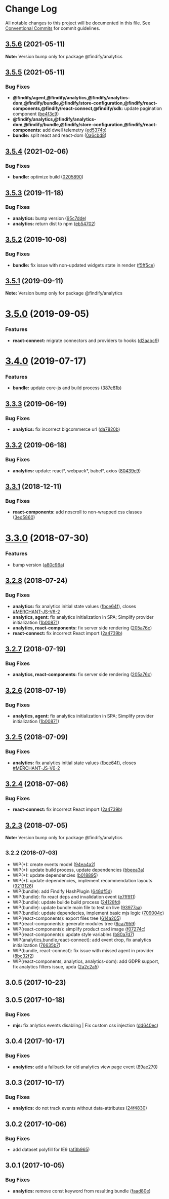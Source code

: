 # Change Log

All notable changes to this project will be documented in this file.
See [Conventional Commits](https://conventionalcommits.org) for commit guidelines.

## [3.5.6](https://github.com/findify/findify-js/tree/master/packages/analytics/compare/@findify/analytics@3.5.5...@findify/analytics@3.5.6) (2021-05-11)

**Note:** Version bump only for package @findify/analytics





## [3.5.5](https://github.com/findify/findify-js/tree/master/packages/analytics/compare/@findify/analytics@3.5.4...@findify/analytics@3.5.5) (2021-05-11)


### Bug Fixes

* **@findify/agent,@findify/analytics,@findify/analytics-dom,@findify/bundle,@findify/store-configuration,@findify/react-components,@findify/react-connect,@findify/sdk:** update pagination component ([be4f3c9](https://github.com/findify/findify-js/tree/master/packages/analytics/commit/be4f3c907b9b2f714cbecba757448baae49b8bcf))
* **@findify/analytics,@findify/analytics-dom,@findify/bundle,@findify/store-configuration,@findify/react-components:** add dwell telemetry ([ed5374b](https://github.com/findify/findify-js/tree/master/packages/analytics/commit/ed5374beb87c808e008a0cdac689201fffe628e7))
* **bundle:** split react and react-dom ([0a6cbd8](https://github.com/findify/findify-js/tree/master/packages/analytics/commit/0a6cbd8ea7041f919008db5335fae8db96a0d406))





<a name="3.5.4"></a>
## [3.5.4](https://github.com/findify/findify-js/tree/master/packages/analytics/compare/@findify/analytics@3.5.3...@findify/analytics@3.5.4) (2021-02-06)


### Bug Fixes

* **bundle:** optimize build ([0205890](https://github.com/findify/findify-js/tree/master/packages/analytics/commit/0205890))




<a name="3.5.3"></a>
## [3.5.3](https://github.com/findify/findify-js/tree/master/packages/analytics/compare/@findify/analytics@3.5.2...@findify/analytics@3.5.3) (2019-11-18)


### Bug Fixes

* **analytics:** bump version ([95c7dde](https://github.com/findify/findify-js/tree/master/packages/analytics/commit/95c7dde))
* **analytics:** return dist to npm ([eb54702](https://github.com/findify/findify-js/tree/master/packages/analytics/commit/eb54702))




<a name="3.5.2"></a>
## [3.5.2](https://github.com/findify/findify-js/tree/master/packages/analytics/compare/@findify/analytics@3.5.1...@findify/analytics@3.5.2) (2019-10-08)


### Bug Fixes

* **bundle:** fix issue with non-updated widgets state in render ([f5ff5ce](https://github.com/findify/findify-js/tree/master/packages/analytics/commit/f5ff5ce))




<a name="3.5.1"></a>
## [3.5.1](https://github.com/findify/findify-js/tree/master/packages/analytics/compare/@findify/analytics@3.5.0...@findify/analytics@3.5.1) (2019-09-11)




**Note:** Version bump only for package @findify/analytics

<a name="3.5.0"></a>
# [3.5.0](https://github.com/findify/findify-js/tree/master/packages/analytics/compare/@findify/analytics@3.4.0...@findify/analytics@3.5.0) (2019-09-05)


### Features

* **react-connect:** migrate connectors and providers to hooks ([d2aabc9](https://github.com/findify/findify-js/tree/master/packages/analytics/commit/d2aabc9))




<a name="3.4.0"></a>
# [3.4.0](https://github.com/findify/findify-js/tree/master/packages/analytics/compare/@findify/analytics@3.3.3...@findify/analytics@3.4.0) (2019-07-17)


### Features

* **bundle:** update core-js and build process ([387e81b](https://github.com/findify/findify-js/tree/master/packages/analytics/commit/387e81b))




<a name="3.3.3"></a>
## [3.3.3](https://github.com/findify/findify-js/tree/master/packages/analytics/compare/@findify/analytics@3.3.2...@findify/analytics@3.3.3) (2019-06-19)


### Bug Fixes

* **analytics:** fix incorrect bigcommerce url ([da7820b](https://github.com/findify/findify-js/tree/master/packages/analytics/commit/da7820b))





<a name="3.3.2"></a>
## [3.3.2](https://github.com/findify/findify-js/tree/master/packages/analytics/compare/@findify/analytics@3.3.1...@findify/analytics@3.3.2) (2019-06-18)


### Bug Fixes

* **analytics:** update: react*, webpack*, babel*, axios ([80439c9](https://github.com/findify/findify-js/tree/master/packages/analytics/commit/80439c9))





<a name="3.3.1"></a>
## [3.3.1](https://github.com/findify/findify-js/tree/master/packages/analytics/compare/@findify/analytics@3.3.0...@findify/analytics@3.3.1) (2018-12-11)


### Bug Fixes

* **react-components:** add noscroll to non-wrapped css classes ([3ed5860](https://github.com/findify/findify-js/tree/master/packages/analytics/commit/3ed5860))





<a name="3.3.0"></a>
# [3.3.0](https://github.com/findify/findify-js/tree/master/packages/analytics/compare/@findify/analytics@3.2.8...@findify/analytics@3.3.0) (2018-07-30)


### Features

* bump version ([a80c96a](https://github.com/findify/findify-js/tree/master/packages/analytics/commit/a80c96a))




<a name="3.2.8"></a>
## [3.2.8](https://github.com/findify/findify-js/tree/master/packages/analytics/compare/@findify/analytics@3.2.2...@findify/analytics@3.2.8) (2018-07-24)


### Bug Fixes

* **analytics:** fix analytics initial state values ([fbce64f](https://github.com/findify/findify-js/tree/master/packages/analytics/commit/fbce64f)), closes [#MERCHANT-JS-V6-2](https://github.com/findify/findify-js/tree/master/packages/analytics/issues/MERCHANT-JS-V6-2)
* **analytics, agent:** fix analytics initialization in SPA; Simplify provider initialization ([1b00871](https://github.com/findify/findify-js/tree/master/packages/analytics/commit/1b00871))
* **analytics, react-components:** fix server side rendering ([205a76c](https://github.com/findify/findify-js/tree/master/packages/analytics/commit/205a76c))
* **react-connect:** fix incorrect React import ([2a4739b](https://github.com/findify/findify-js/tree/master/packages/analytics/commit/2a4739b))




<a name="3.2.7"></a>
## [3.2.7](https://github.com/findify/findify-js/tree/master/packages/analytics/compare/@findify/analytics@3.2.6...@findify/analytics@3.2.7) (2018-07-19)


### Bug Fixes

* **analytics, react-components:** fix server side rendering ([205a76c](https://github.com/findify/findify-js/tree/master/packages/analytics/commit/205a76c))





<a name="3.2.6"></a>
## [3.2.6](https://github.com/findify/findify-js/tree/master/packages/analytics/compare/@findify/analytics@3.2.5...@findify/analytics@3.2.6) (2018-07-19)


### Bug Fixes

* **analytics, agent:** fix analytics initialization in SPA; Simplify provider initialization ([1b00871](https://github.com/findify/findify-js/tree/master/packages/analytics/commit/1b00871))





<a name="3.2.5"></a>
## [3.2.5](https://github.com/findify/findify-js/tree/master/packages/analytics/compare/@findify/analytics@3.2.4...@findify/analytics@3.2.5) (2018-07-09)


### Bug Fixes

* **analytics:** fix analytics initial state values ([fbce64f](https://github.com/findify/findify-js/tree/master/packages/analytics/commit/fbce64f)), closes [#MERCHANT-JS-V6-2](https://github.com/findify/findify-js/tree/master/packages/analytics/issues/MERCHANT-JS-V6-2)





<a name="3.2.4"></a>
## [3.2.4](https://github.com/findify/findify-js/tree/master/packages/analytics/compare/@findify/analytics@3.2.3...@findify/analytics@3.2.4) (2018-07-06)


### Bug Fixes

* **react-connect:** fix incorrect React import ([2a4739b](https://github.com/findify/findify-js/tree/master/packages/analytics/commit/2a4739b))





<a name="3.2.3"></a>
## [3.2.3](https://github.com/findify/findify-js/tree/master/packages/analytics/compare/@findify/analytics@3.2.0...@findify/analytics@3.2.3) (2018-07-05)

**Note:** Version bump only for package @findify/analytics





<a name="3.2.2"></a>
## <small>3.2.2 (2018-07-03)</small>

* WIP(*): create events model ([94ea4a2](https://github.com/findify/findify-js/tree/master/packages/analytics/commit/94ea4a2))
* WIP(*): update build process, update dependencies ([bbeea3a](https://github.com/findify/findify-js/tree/master/packages/analytics/commit/bbeea3a))
* WIP(*): update dependencies ([b018895](https://github.com/findify/findify-js/tree/master/packages/analytics/commit/b018895))
* WIP(*): update dependencies, implement recommendation layouts ([9213126](https://github.com/findify/findify-js/tree/master/packages/analytics/commit/9213126))
* WIP(bundle): add Findify HashPlugin ([648df5d](https://github.com/findify/findify-js/tree/master/packages/analytics/commit/648df5d))
* WIP(bundle): fix react deps and invalidation event ([e7ff911](https://github.com/findify/findify-js/tree/master/packages/analytics/commit/e7ff911))
* WIP(bundle): update builde build process ([24128fd](https://github.com/findify/findify-js/tree/master/packages/analytics/commit/24128fd))
* WIP(bundle): update bundle main file to test on live ([93977aa](https://github.com/findify/findify-js/tree/master/packages/analytics/commit/93977aa))
* WIP(bundle): update dependecies, implement basic mjs logic ([709004c](https://github.com/findify/findify-js/tree/master/packages/analytics/commit/709004c))
* WIP(react-components): export files tree ([614a205](https://github.com/findify/findify-js/tree/master/packages/analytics/commit/614a205))
* WIP(react-components): generate modules tree ([6ca7959](https://github.com/findify/findify-js/tree/master/packages/analytics/commit/6ca7959))
* WIP(react-components): simplify product card image ([f07274c](https://github.com/findify/findify-js/tree/master/packages/analytics/commit/f07274c))
* WIP(react-components): update style variables ([b80a7d7](https://github.com/findify/findify-js/tree/master/packages/analytics/commit/b80a7d7))
* WIP(analytics,bundle,react-connect): add event drop, fix analytics initialization ([76635b7](https://github.com/findify/findify-js/tree/master/packages/analytics/commit/76635b7))
* WIP(bundle, react-connect): fix issue with missed agent in provider ([8bc32f2](https://github.com/findify/findify-js/tree/master/packages/analytics/commit/8bc32f2))
* WIP(react-components, analytics, analytics-dom): add GDPR support, fix analytics filters issue, upda ([2a2c2a5](https://github.com/findify/findify-js/tree/master/packages/analytics/commit/2a2c2a5))




<a name="3.0.5"></a>
## 3.0.5 (2017-10-23)



<a name="3.0.5"></a>
## 3.0.5 (2017-10-18)


### Bug Fixes

* **mjs:** fix anlytics events disabling | Fix custom css injection ([dd640ec](https://github.com/findify/findify-js/tree/master/packages/analytics/commit/dd640ec))



<a name="3.0.4"></a>
## 3.0.4 (2017-10-17)


### Bug Fixes

* **analytics:** add a fallback for old analytics view page event ([89ae270](https://github.com/findify/findify-js/tree/master/packages/analytics/commit/89ae270))



<a name="3.0.3"></a>
## 3.0.3 (2017-10-17)


### Bug Fixes

* **analytics:** do not track events without data-attributes ([24f4830](https://github.com/findify/findify-js/tree/master/packages/analytics/commit/24f4830))



<a name="3.0.2"></a>
## 3.0.2 (2017-10-06)


### Bug Fixes

* add dataset polyfill for IE9 ([af3b965](https://github.com/findify/findify-js/tree/master/packages/analytics/commit/af3b965))



<a name="3.0.1"></a>
## 3.0.1 (2017-10-05)


### Bug Fixes

* **analytics:** remove const keyword from resulting bundle ([faad80e](https://github.com/findify/findify-js/tree/master/packages/analytics/commit/faad80e))
